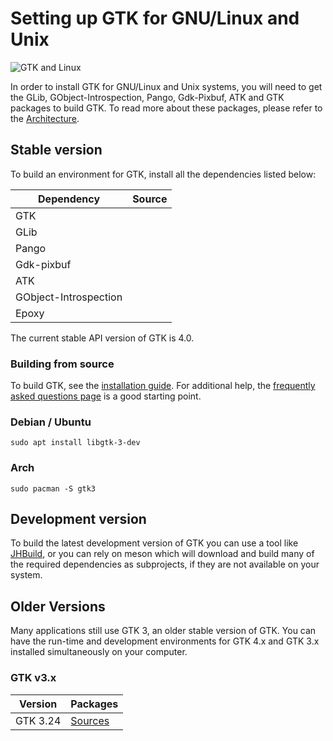 ---
---

# Setting up GTK for GNU/Linux and Unix

![GTK and Linux](/assets/img/docs/docs-gtk-linux.svg)

In order to install GTK for GNU/Linux and Unix systems, you will need to get
the GLib, GObject-Introspection, Pango, Gdk-Pixbuf, ATK and GTK packages to
build GTK. To read more about these packages, please refer to the
[Architecture](/docs/architecture/).

## Stable version

To build an environment for GTK, install all the dependencies listed below:

Dependency | Source
--- | :---:
GTK | [<i class="fas fa-download"></i>](https://download.gnome.org/sources/gtk/)
GLib | [<i class="fas fa-download"></i>](https://download.gnome.org/sources/glib/)
Pango | [<i class="fas fa-download"></i>](https://download.gnome.org/sources/pango/)
Gdk-pixbuf | [<i class="fas fa-download"></i>](https://download.gnome.org/sources/gdk-pixbuf/)
ATK | [<i class="fas fa-download"></i>](https://download.gnome.org/sources/atk/)
GObject-Introspection | [<i class="fas fa-download"></i>](https://download.gnome.org/sources/gobject-introspection/)
Epoxy | [<i class="fas fa-download"></i>](https://download.gnome.org/sources/libepoxy/)

The current stable API version of GTK is 4.0.

### Building from source

To build GTK, see the [installation guide](https://developer.gnome.org/gtk4/unstable/gtk-building.html).
For additional help, the [frequently asked questions page](https://developer.gnome.org/gtk4/unstable/gtk-question-index.html) is a
good starting point.

### Debian / Ubuntu

```
sudo apt install libgtk-3-dev
```

### Arch

```
sudo pacman -S gtk3
```

## Development version

To build the latest development version of GTK you can use a tool like
[JHBuild](https://wiki.gnome.org/Projects/Jhbuild), or you can rely on
meson which will download and build many of the required dependencies
as subprojects, if they are not available on your system.

## Older Versions

Many applications still use GTK 3, an older stable version of GTK. You
can have the run-time and development environments for GTK 4.x and GTK 3.x
installed simultaneously on your computer.

### GTK v3.x

Version | Packages
--- | ---
GTK 3.24 | [Sources](https://download.gnome.org/sources/gtk+/3.24/)
